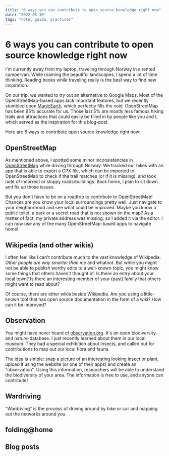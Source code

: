 ```yaml
---
title: "6 ways you can contribute to open source knowledge right now"
date: "2022-08-30"
tags: "note, guide, practices"
---
```


# 6 ways you can contribute to open source knowledge right now

I'm currently away from my laptop, traveling through Norway in a rented campervan. While roaming the beautiful landscapes, I spend a lot of time thinking. Reading books while traveling really is the best way to find new inspiration.

On our trip, we wanted to try out an alternative to Google Maps. Most of the OpenStreetMap-based apps lack important features, but we recently stumbled upon [MagicEarth](https://www.magicearth.com/), which perfectly fills the void. OpenStreetMap has been 95% accurate for us. Those last 5% are mostly less famous hiking trails and attractions that could easily be filled in by people like you and I, which served as the inspiration for this blog-post.

Here are 6 ways to contribute open source knowledge right now:

## OpenStreetMap

As mentioned above, I spotted some minor inconsistencies in [OpenStreetMap](https://openstreetmap.org) while driving through Norway. We tracked our hikes with an app that is able to export a GPX file, which can be imported to OpenStreetMap to check if the trail matches (or if it is missing), and took note of incorrect or sloppy roads/buildings. Back home, I plan to sit down and fix up those issues.

But you don't have to be on a roadtrip to contribute to OpenStreetMap! Chances are you know your local surroundings pretty well. Just navigate to your neighborhood and see what could be improved. Maybe you know a public toilet, a park or a secret road that is not shown on the map? As a matter of fact, my private address was missing, so I added it via the editor. I can now use any of the many OpenStreetMap-based apps to navigate home!

## Wikipedia (and other wikis)

I often feel like I can't contribute much to the vast knowledge of Wikipedia. *Other people are way smarter than me* and whatnot. But while you might not be able to publish worthy edits to a well-known topic, you might know some things that others haven't thought of. Is there an entry about your local town? Is there an interesting member of your (past) family that others might want to read about?

Of course, there are other wikis beside Wikipedia. Are you using a little-known tool that has open source documentation in the form of a wiki? How can it be improved?

## Observation

You might have never heard of [observation.org](https://observation.org). It's an open biodiversity- and nature-database. I just recently learned about them in our local museum. They had a special exhibition about insects, and called out for contributions to map out our local flora and fauna.

The idea is simple: snap a picture of an interesting looking insect or plant, upload it using the website (or one of their apps) and create an "observation". Using this information, researchers will be able to understand the biodiversity of your area. The information is free to use, and anyone can contribute!

## Wardriving
"Wardriving" is the process of driving around by bike or car and mapping out the networks around you. 


## folding@home

## Blog posts
